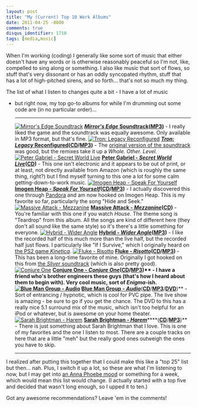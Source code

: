 ```yaml
---
layout: post
title: "My (Current) Top 10 Work Albums"
date: 2011-04-25 -0800
comments: true
disqus_identifier: 1710
tags: [media,music]
---
```

When I'm working (coding) I generally like some sort of music that
either doesn't have any words or is otherwise reasonably peaceful so I'm
not, like, compelled to sing along or something. I also like music that
sort of flows, so stuff that's very dissonant or has an oddly syncopated
rhythm, stuff that has a lot of high-pitched sirens, and so forth...
that's not so much my thing.

The list of what I listen to changes quite a bit - I have a lot of music
- but right now, my top go-to albums for while I'm drumming out some
code are (in no particular order)...

  ---------------------------------------------------------------------------------------------------------------------------------------------------------------- --------------------------------------------------------------------------------------------------------------------------------------------------------------------------------------------------------------------------------------------------------------------------------------------------------------------------------------------------------------------------------------------------------------------------------------------------------------------------------------------------------------------------------------------------------------------------------
  [![Mirror's Edge Soundtrack](http://ecx.images-amazon.com/images/I/51tw0w3s1rL._SL500_AA250_.jpg)](http://www.amazon.com/dp/B002P450LS?tag=mhsvortex)            [***Mirror's Edge* Soundtrack**](http://www.amazon.com/dp/B002P450LS?tag=mhsvortex)**(**[**MP3**](http://www.amazon.com/dp/B002P450LS?tag=mhsvortex)**)** - I really liked the game and the soundtrack was equally awesome. Only available in MP3 format, but that's fine.
  [![Tron: Legacy Reconfigured](http://ecx.images-amazon.com/images/I/51Tvo-iArBL._SL500_AA250_.jpg)](http://www.amazon.com/dp/B004M20YDU?tag=mhsvortex)           [***Tron: Legacy* Reconfigured**](http://www.amazon.com/dp/B004M20YDU?tag=mhsvortex)**(**[**CD**](http://www.amazon.com/dp/B004M20YDU?tag=mhsvortex)**/**[**MP3**](http://www.amazon.com/dp/B004UOE7VA?tag=mhsvortex)**)** - The [original version of the soundtrack](http://www.amazon.com/dp/B0037KMHRY?tag=mhsvortex) was good, but the remixes take it up a *Whole. Other. Level.*
  [![Peter Gabriel - Secret World Live](http://ecx.images-amazon.com/images/I/41ADZ7BN4YL._SL500_AA250_.jpg)](http://www.amazon.com/dp/B000000OTY?tag=mhsvortex)   [**Peter Gabriel - *Secret World Live***](http://www.amazon.com/dp/B000000OTY?tag=mhsvortex)**(**[**CD**](http://www.amazon.com/dp/B000000OTY?tag=mhsvortex)**)** - This one isn't electronic and it appears to be out of print, or at least, not directly available from Amazon (which is roughly the same thing, right?) but I find myself turning to this one a lot for some calm getting-down-to-work music.
  [![Imogen Heap - Speak For Yourself](http://ecx.images-amazon.com/images/I/51J3G5pkG4L._SL500_AA250_.jpg)](http://www.amazon.com/dp/B000B7BZM4?tag=mhsvortex)    [**Imogen Heap - *Speak For Yourself***](http://www.amazon.com/dp/B000B7BZM4?tag=mhsvortex)**(**[**CD**](http://www.amazon.com/dp/B000B7BZM4?tag=mhsvortex)**/**[**MP3**](http://www.amazon.com/dp/B001456HMK?tag=mhsvortex)**)** - I actually discovered this one through [Pandora](http://www.pandora.com) and am now hooked on Imogen Heap. This is my favorite so far, particularly the song "Hide and Seek."
  [![Massive Attack - Mezzanine](http://ecx.images-amazon.com/images/I/51QWNrevBAL._SL500_AA250_.jpg)](http://www.amazon.com/dp/B000006045?tag=mhsvortex)          [**Massive Attack - *Mezzanine***](http://www.amazon.com/dp/B000006045?tag=mhsvortex)**(**[**CD**](http://www.amazon.com/dp/B000006045?tag=mhsvortex)**)** - You're familiar with this one if you watch *House*. The theme song is "Teardrop" from this album. All the songs are kind of different here (they don't all sound like the same style) so it's there's a little something for everyone.
  [![Hybrid - Wider Angle](http://ecx.images-amazon.com/images/I/41mW0zShcoL._SL500_AA250_.jpg)](http://www.amazon.com/dp/B003TOP0ZE?tag=mhsvortex)                [**Hybrid - *Wider Angle***](http://www.amazon.com/dp/B003TOP0ZE?tag=mhsvortex)**(**[**MP3**](http://www.amazon.com/dp/B003TOP0ZE?tag=mhsvortex)**)** - I like the recorded half of this much more than the live half, but the recorded half just flows. I particularly like "If I Survive," which I originally heard on [the PS2 game *Kinetica*](http://en.wikipedia.org/wiki/Kinetica).
  [![Fluke - Risotto](http://ecx.images-amazon.com/images/I/51dervKpzSL._SL500_AA250_.jpg)](http://www.amazon.com/dp/B000024UR9?tag=mhsvortex)                     [**Fluke - *Risotto***](http://www.amazon.com/dp/B000024UR9?tag=mhsvortex)**(**[**CD**](http://www.amazon.com/dp/B000024UR9?tag=mhsvortex)**/**[**MP3**](http://www.amazon.com/dp/B000WW98BS?tag=mhsvortex)**)** - This has been a long-time favorite of mine. Originally I got hooked on this from [the *Sliver* soundtrack](http://www.amazon.com/dp/B000000WJO?tag=mhsvortex) (which is also pretty good).
  [![Conjure One](http://ecx.images-amazon.com/images/I/3183K885W0L._SL500_AA250_.jpg)](http://www.amazon.com/dp/B00006FSUB?tag=mhsvortex)                         [**Conjure One - *Conjure One***](http://www.amazon.com/dp/B00006FSUB?tag=mhsvortex)****(**[**CD**](http://www.amazon.com/dp/B00006FSUB?tag=mhsvortex)**/**[**MP3**](http://www.amazon.com/dp/B000TQ0LXG?tag=mhsvortex)**)** - I have a friend who's brother engineers these guys (that's how I heard about them to begin with). Very cool music, sort of *Enigma*-ish.
  [![Blue Man Group - Audio](http://ecx.images-amazon.com/images/I/51%2B9NsoTzaL._SL500_AA250_.jpg)](http://www.amazon.com/dp/B000038A2S?tag=mhsvortex)            [**Blue Man Group - *Audio***](http://www.amazon.com/dp/B000038A2S?tag=mhsvortex)****(**[**CD**](http://www.amazon.com/dp/B000038A2S?tag=mhsvortex)**/**[**MP3**](http://www.amazon.com/dp/B000TERIWA?tag=mhsvortex)**/**[**DVD**](http://www.amazon.com/dp/B000051S65?tag=mhsvortex)**)** - Sort of entrancing / hypnotic, which is cool for PVC pipe. The live show is amazing - be sure to go if you get the chance. The DVD to this has a really nice 5.1 surround mix of the music, which isn't too helpful for an iPod or whatever, but is awesome on your home theater.
  [![Sarah Brightman - Harem](http://ecx.images-amazon.com/images/I/3159VNBABML._SL500_AA250_.jpg)](http://www.amazon.com/dp/B00008W2QZ?tag=mhsvortex)             [**Sarah Brightman - *Harem***](http://www.amazon.com/dp/B00008W2QZ?tag=mhsvortex)****(**[**CD**](http://www.amazon.com/dp/B00008W2QZ?tag=mhsvortex)**/**[**MP3**](http://www.amazon.com/dp/B000TEMQK4?tag=mhsvortex)**)** - There is just something about Sarah Brightman that I love. This is one of my favorites and the one I listen to most. There are a couple tracks on here that are a little "meh" but the really good ones outweigh the ones you have to skip.
  ---------------------------------------------------------------------------------------------------------------------------------------------------------------- --------------------------------------------------------------------------------------------------------------------------------------------------------------------------------------------------------------------------------------------------------------------------------------------------------------------------------------------------------------------------------------------------------------------------------------------------------------------------------------------------------------------------------------------------------------------------------

I realized after putting this together that I could make this like a
"top 25" list but then... nah. Plus, I switch it up a lot, so these are
what I'm listening to now, but I may get into [an Anna Phoebe
mood](http://www.amazon.com/dp/B0035VKZZG?tag=mhsvortex) or something
for a week, which would mean this list would change. (I actually started
with a top five and decided that wasn't long enough, so I upped it to
ten.)

Got any awesome recommendations? Leave 'em in the comments!

